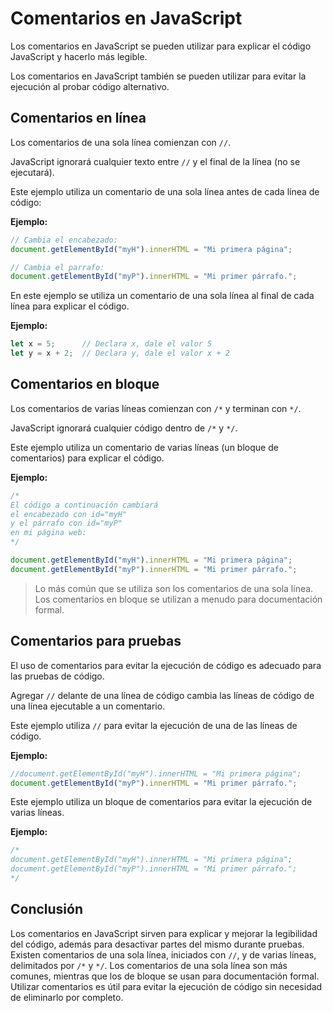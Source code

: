 # Comentarios en JavaScript

Los comentarios en JavaScript se pueden utilizar para explicar el código JavaScript y hacerlo más legible. 

Los comentarios en JavaScript también se pueden utilizar para evitar la ejecución al probar código alternativo.

## Comentarios en línea

Los comentarios de una sola línea comienzan con `//`.

JavaScript ignorará cualquier texto entre `//` y el final de la línea (no se ejecutará).

Este ejemplo utiliza un comentario de una sola línea antes de cada línea de código:

**Ejemplo:**
```js
// Cambia el encabezado:
document.getElementById("myH").innerHTML = "Mi primera página";

// Cambia el parrafo:
document.getElementById("myP").innerHTML = "Mi primer párrafo.";
```

En este ejemplo se utiliza un comentario de una sola línea al final de cada línea para explicar el código.

**Ejemplo:**
```js
let x = 5;      // Declara x, dale el valor 5
let y = x + 2;  // Declara y, dale el valor x + 2
```

## Comentarios en bloque

Los comentarios de varias líneas comienzan con `/*` y terminan con `*/`.

JavaScript ignorará cualquier código dentro de `/*` y `*/`.

Este ejemplo utiliza un comentario de varias líneas (un bloque de comentarios) para explicar el código.

**Ejemplo:**
```js
/*
El código a continuación cambiará
el encabezado con id="myH"
y el párrafo con id="myP"
en mi página web:
*/

document.getElementById("myH").innerHTML = "Mi primera página";
document.getElementById("myP").innerHTML = "Mi primer párrafo.";
```

> Lo más común que se utiliza son los comentarios de una sola línea. Los comentarios en bloque se utilizan a menudo para documentación formal.

## Comentarios para pruebas

El uso de comentarios para evitar la ejecución de código es adecuado para las pruebas de código.

Agregar `//` delante de una línea de código cambia las líneas de código de una línea ejecutable a un comentario.

Este ejemplo utiliza `//` para evitar la ejecución de una de las líneas de código.

**Ejemplo:**
```js
//document.getElementById("myH").innerHTML = "Mi primera página";
document.getElementById("myP").innerHTML = "Mi primer párrafo.";
```

Este ejemplo utiliza un bloque de comentarios para evitar la ejecución de varias líneas.

**Ejemplo:**
```js
/*
document.getElementById("myH").innerHTML = "Mi primera página";
document.getElementById("myP").innerHTML = "Mi primer párrafo.";
*/
```

## Conclusión

Los comentarios en JavaScript sirven para explicar y mejorar la legibilidad del código, además para desactivar partes del mismo durante pruebas. Existen comentarios de una sola línea, iniciados con `//`, y de varias líneas, delimitados por `/*` y `*/`. Los comentarios de una sola línea son más comunes, mientras que los de bloque se usan para documentación formal. Utilizar comentarios es útil para evitar la ejecución de código sin necesidad de eliminarlo por completo.
